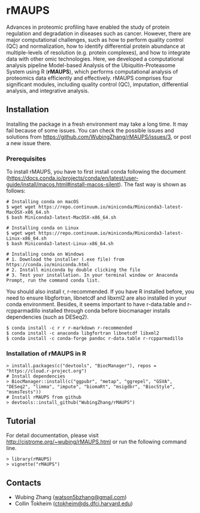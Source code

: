 # rMAUPS

Advances in proteomic profiling have enabled the study of protein regulation and degradation in diseases such as cancer. However, there are major computational challenges, such as how to perform quality control (QC) and normalization, how to identify differential protein abundance at multiple-levels of resolution (e.g. protein complexes), and how to integrate data with other omic technologies. Here, we developed a computational analysis pipeline Model-based Analysis of the Ubiquitin-Proteasome System using R (**rMAUPS**), which performs computational analysis of proteomics data efficiently and effectively. rMAUPS comprises four significant modules, including quality control (QC), imputation, differential analysis, and integrative analysis.

## Installation
Installing the package in a fresh environment may take a long time. It may fail because of some issues. You can check the possible issues and solutions from https://github.com/WubingZhang/rMAUPS/issues/3, or post a new issue there.

### Prerequisites
To install rMAUPS, you have to first install conda following the document (https://docs.conda.io/projects/conda/en/latest/user-guide/install/macos.html#install-macos-silent).  The fast way is shown as follows:  

```
# Installing conda on macOS
$ wget wget https://repo.continuum.io/miniconda/Miniconda3-latest-MacOSX-x86_64.sh
$ bash Miniconda3-latest-MacOSX-x86_64.sh

# Installing conda on Linux
$ wget wget https://repo.continuum.io/miniconda/Miniconda3-latest-Linux-x86_64.sh
$ bash Miniconda3-latest-Linux-x86_64.sh

# Installing conda on Windows
# 1. Download the installer (.exe file) from https://conda.io/miniconda.html
# 2. Install miniconda by double clicking the file
# 3. Test your installation. In your terminal window or Anaconda Prompt, run the command conda list.
```

You should also install r, r-recommended. If you have R installed before, you need to ensure libgfortran, libnetcdf and libxml2 are also installed in your conda environment. Besides, it seems important to have r-data.table and r-rcpparmadillo installed through conda before biocmanager installs dependencies (such as DESeq2).
```
$ conda install -c r r r-markdown r-recommended
$ conda install -c anaconda libgfortran libnetcdf libxml2
$ conda install -c conda-forge pandoc r-data.table r-rcpparmadillo
```

### Installation of rMAUPS in R
```
> install.packages(c("devtools", "BiocManager"), repos = "https://cloud.r-project.org")
# Install dependencies
> BiocManager::install(c("ggpubr", "metap", "ggrepel", "GSVA", "DESeq2", "limma", "impute", "biomaRt", "msigdbr", "BiocStyle", "msmsTests"))
# Install rMAUPS from github
> devtools::install_github("WubingZhang/rMAUPS")
```

## Tutorial
For detail documentation, please visit http://cistrome.org/~wubing/rMAUPS.html or run the following command line.

```
> library(rMAUPS)
> vignette("rMAUPS")
```


## Contacts

* Wubing Zhang (watson5bzhang@gmail.com)
* Collin Tokheim (ctokheim@ds.dfci.harvard.edu)

